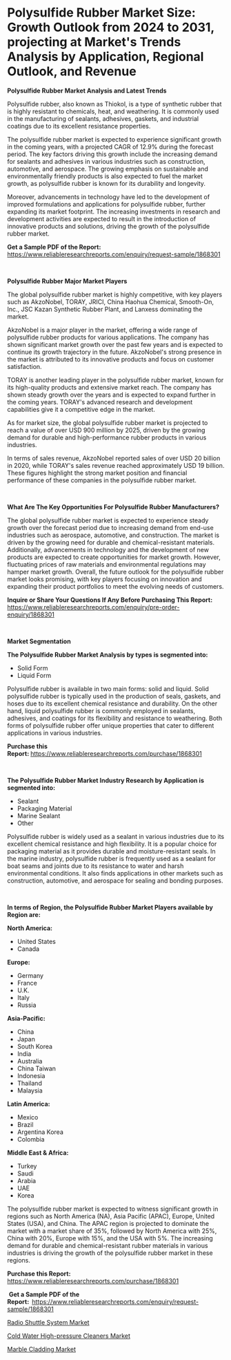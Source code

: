 <p><h1>Polysulfide Rubber Market Size: Growth Outlook from 2024 to 2031, projecting at Market's Trends Analysis by Application, Regional Outlook, and Revenue</h1></p><p><strong>Polysulfide Rubber Market Analysis and Latest Trends</strong></p>
<p><p>Polysulfide rubber, also known as Thiokol, is a type of synthetic rubber that is highly resistant to chemicals, heat, and weathering. It is commonly used in the manufacturing of sealants, adhesives, gaskets, and industrial coatings due to its excellent resistance properties.</p><p>The polysulfide rubber market is expected to experience significant growth in the coming years, with a projected CAGR of 12.9% during the forecast period. The key factors driving this growth include the increasing demand for sealants and adhesives in various industries such as construction, automotive, and aerospace. The growing emphasis on sustainable and environmentally friendly products is also expected to fuel the market growth, as polysulfide rubber is known for its durability and longevity.</p><p>Moreover, advancements in technology have led to the development of improved formulations and applications for polysulfide rubber, further expanding its market footprint. The increasing investments in research and development activities are expected to result in the introduction of innovative products and solutions, driving the growth of the polysulfide rubber market.</p></p>
<p><strong>Get a Sample PDF of the Report:&nbsp;</strong> <a href="https://www.reliableresearchreports.com/enquiry/request-sample/1868301">https://www.reliableresearchreports.com/enquiry/request-sample/1868301</a></p>
<p>&nbsp;</p>
<p><strong>Polysulfide Rubber Major Market Players</strong></p>
<p><p>The global polysulfide rubber market is highly competitive, with key players such as AkzoNobel, TORAY, JRICI, China Haohua Chemical, Smooth-On, Inc., JSC Kazan Synthetic Rubber Plant, and Lanxess dominating the market. </p><p>AkzoNobel is a major player in the market, offering a wide range of polysulfide rubber products for various applications. The company has shown significant market growth over the past few years and is expected to continue its growth trajectory in the future. AkzoNobel's strong presence in the market is attributed to its innovative products and focus on customer satisfaction.</p><p>TORAY is another leading player in the polysulfide rubber market, known for its high-quality products and extensive market reach. The company has shown steady growth over the years and is expected to expand further in the coming years. TORAY's advanced research and development capabilities give it a competitive edge in the market.</p><p>As for market size, the global polysulfide rubber market is projected to reach a value of over USD 900 million by 2025, driven by the growing demand for durable and high-performance rubber products in various industries.</p><p>In terms of sales revenue, AkzoNobel reported sales of over USD 20 billion in 2020, while TORAY's sales revenue reached approximately USD 19 billion. These figures highlight the strong market position and financial performance of these companies in the polysulfide rubber market.</p></p>
<p>&nbsp;</p>
<p><strong>What Are The Key Opportunities For Polysulfide Rubber Manufacturers?</strong></p>
<p><p>The global polysulfide rubber market is expected to experience steady growth over the forecast period due to increasing demand from end-use industries such as aerospace, automotive, and construction. The market is driven by the growing need for durable and chemical-resistant materials. Additionally, advancements in technology and the development of new products are expected to create opportunities for market growth. However, fluctuating prices of raw materials and environmental regulations may hamper market growth. Overall, the future outlook for the polysulfide rubber market looks promising, with key players focusing on innovation and expanding their product portfolios to meet the evolving needs of customers.</p></p>
<p><strong>Inquire or Share Your Questions If Any Before Purchasing This Report:</strong> <a href="https://www.reliableresearchreports.com/enquiry/pre-order-enquiry/1868301">https://www.reliableresearchreports.com/enquiry/pre-order-enquiry/1868301</a></p>
<p>&nbsp;</p>
<p><strong>Market Segmentation</strong></p>
<p><strong>The Polysulfide Rubber Market Analysis by types is segmented into:</strong></p>
<p><ul><li>Solid Form</li><li>Liquid Form</li></ul></p>
<p><p>Polysulfide rubber is available in two main forms: solid and liquid. Solid polysulfide rubber is typically used in the production of seals, gaskets, and hoses due to its excellent chemical resistance and durability. On the other hand, liquid polysulfide rubber is commonly employed in sealants, adhesives, and coatings for its flexibility and resistance to weathering. Both forms of polysulfide rubber offer unique properties that cater to different applications in various industries.</p></p>
<p><strong>Purchase this Report:&nbsp;</strong><a href="https://www.reliableresearchreports.com/purchase/1868301">https://www.reliableresearchreports.com/purchase/1868301</a></p>
<p>&nbsp;</p>
<p><strong>The Polysulfide Rubber Market Industry Research by Application is segmented into:</strong></p>
<p><ul><li>Sealant</li><li>Packaging Material</li><li>Marine Sealant</li><li>Other</li></ul></p>
<p><p>Polysulfide rubber is widely used as a sealant in various industries due to its excellent chemical resistance and high flexibility. It is a popular choice for packaging material as it provides durable and moisture-resistant seals. In the marine industry, polysulfide rubber is frequently used as a sealant for boat seams and joints due to its resistance to water and harsh environmental conditions. It also finds applications in other markets such as construction, automotive, and aerospace for sealing and bonding purposes.</p></p>
<p>&nbsp;</p>
<p><strong>In terms of Region, the Polysulfide Rubber Market Players available by Region are:</strong></p>
<p>
    <p> <strong> North America: </strong>
        <ul>
            <li>United States</li>
            <li>Canada</li>
        </ul>
        </p> 
    <p> <strong> Europe: </strong>
        <ul>
            <li>Germany</li>
            <li>France</li>
            <li>U.K.</li>
            <li>Italy</li>
            <li>Russia</li>
        </ul>
        </p> 
    <p> <strong> Asia-Pacific: </strong>
        <ul>
            <li>China</li>
            <li>Japan</li>
            <li>South Korea</li>
            <li>India</li>
            <li>Australia</li>
            <li>China Taiwan</li>
            <li>Indonesia</li>
            <li>Thailand</li>
            <li>Malaysia</li>
        </ul>
        </p> 
    <p> <strong> Latin America: </strong>
        <ul>
            <li>Mexico</li>
            <li>Brazil</li>
            <li>Argentina Korea</li>
            <li>Colombia</li>
        </ul>
        </p> 
    <p> <strong> Middle East & Africa: </strong>
        <ul>
            <li>Turkey</li>
            <li>Saudi</li>
            <li>Arabia</li>
            <li>UAE</li>
            <li>Korea</li>
        </ul>
    </p>
    </p>
<p><p>The polysulfide rubber market is expected to witness significant growth in regions such as North America (NA), Asia Pacific (APAC), Europe, United States (USA), and China. The APAC region is projected to dominate the market with a market share of 35%, followed by North America with 25%, China with 20%, Europe with 15%, and the USA with 5%. The increasing demand for durable and chemical-resistant rubber materials in various industries is driving the growth of the polysulfide rubber market in these regions.</p></p>
<p><strong>Purchase this Report: </strong><a href="https://www.reliableresearchreports.com/purchase/1868301">https://www.reliableresearchreports.com/purchase/1868301</a></p>
<p>&nbsp;<strong>Get a Sample PDF of the Report:&nbsp;&nbsp;</strong><a href="https://www.reliableresearchreports.com/enquiry/request-sample/1868301">https://www.reliableresearchreports.com/enquiry/request-sample/1868301</a></p>
<p><strong></strong></p>
<p><p><a href="https://github.com/Airanohannonzb68e5pb53oc1/Market-Research-Report-List-1/blob/main/radio-shuttle-system-market.md">Radio Shuttle System Market</a></p><p><a href="https://funky-papaya-cf4.notion.site/Cold-Water-High-pressure-Cleaners-Market-Size-Market-Share-and-Global-Market-Analysis-Report-2024--ebb42275bd734db897f18320ca5b3bd0">Cold Water High-pressure Cleaners Market</a></p><p><a href="https://github.com/fiixsa/Market-Research-Report-List-1/blob/main/marble-cladding-market.md">Marble Cladding Market</a></p></p>